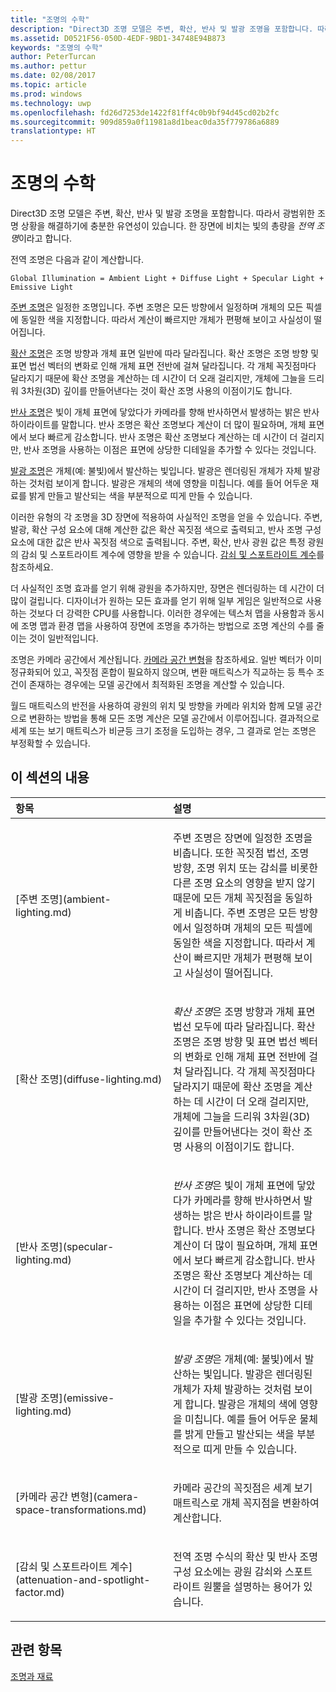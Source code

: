 ```yaml
---
title: "조명의 수학"
description: "Direct3D 조명 모델은 주변, 확산, 반사 및 발광 조명을 포함합니다. 따라서 광범위한 조명 상황을 해결하기에 충분한 유연성이 있습니다. 한 장면에 비치는 빛의 총량을 전역 조명이라고 합니다."
ms.assetid: D0521F56-050D-4EDF-9BD1-34748E94B873
keywords: "조명의 수학"
author: PeterTurcan
ms.author: pettur
ms.date: 02/08/2017
ms.topic: article
ms.prod: windows
ms.technology: uwp
ms.openlocfilehash: fd26d7253de1422f81ff4c0b9bf94d45cd02b2fc
ms.sourcegitcommit: 909d859a0f11981a8d1beac0da35f779786a6889
translationtype: HT
---
```

# <a name="mathematics-of-lighting"></a>조명의 수학


Direct3D 조명 모델은 주변, 확산, 반사 및 발광 조명을 포함합니다. 따라서 광범위한 조명 상황을 해결하기에 충분한 유연성이 있습니다. 한 장면에 비치는 빛의 총량을 *전역 조명*이라고 합니다.

전역 조명은 다음과 같이 계산합니다.

```
Global Illumination = Ambient Light + Diffuse Light + Specular Light + Emissive Light 
```

[주변 조명](ambient-lighting.md)은 일정한 조명입니다. 주변 조명은 모든 방향에서 일정하며 개체의 모든 픽셀에 동일한 색을 지정합니다. 따라서 계산이 빠르지만 개체가 편평해 보이고 사실성이 떨어집니다.

[확산 조명](diffuse-lighting.md)은 조명 방향과 개체 표면 일반에 따라 달라집니다. 확산 조명은 조명 방향 및 표면 법선 벡터의 변화로 인해 개체 표면 전반에 걸쳐 달라집니다. 각 개체 꼭짓점마다 달라지기 때문에 확산 조명을 계산하는 데 시간이 더 오래 걸리지만, 개체에 그늘을 드리워 3차원(3D) 깊이를 만들어낸다는 것이 확산 조명 사용의 이점이기도 합니다.

[반사 조명](specular-lighting.md)은 빛이 개체 표면에 닿았다가 카메라를 향해 반사하면서 발생하는 밝은 반사 하이라이트를 말합니다. 반사 조명은 확산 조명보다 계산이 더 많이 필요하며, 개체 표면에서 보다 빠르게 감소합니다. 반사 조명은 확산 조명보다 계산하는 데 시간이 더 걸리지만, 반사 조명을 사용하는 이점은 표면에 상당한 디테일을 추가할 수 있다는 것입니다.

[발광 조명](emissive-lighting.md)은 개체(예: 불빛)에서 발산하는 빛입니다. 발광은 렌더링된 개체가 자체 발광하는 것처럼 보이게 합니다. 발광은 개체의 색에 영향을 미칩니다. 예를 들어 어두운 재료를 밝게 만들고 발산되는 색을 부분적으로 띠게 만들 수 있습니다.

이러한 유형의 각 조명을 3D 장면에 적용하여 사실적인 조명을 얻을 수 있습니다. 주변, 발광, 확산 구성 요소에 대해 계산한 값은 확산 꼭짓점 색으로 출력되고, 반사 조명 구성 요소에 대한 값은 반사 꼭짓점 색으로 출력됩니다. 주변, 확산, 반사 광원 값은 특정 광원의 감쇠 및 스포트라이트 계수에 영향을 받을 수 있습니다. [감쇠 및 스포트라이트 계수](attenuation-and-spotlight-factor.md)를 참조하세요.

더 사실적인 조명 효과를 얻기 위해 광원을 추가하지만, 장면은 렌더링하는 데 시간이 더 많이 걸립니다. 디자이너가 원하는 모든 효과를 얻기 위해 일부 게임은 일반적으로 사용하는 것보다 더 강력한 CPU를 사용합니다. 이러한 경우에는 텍스처 맵을 사용함과 동시에 조명 맵과 환경 맵을 사용하여 장면에 조명을 추가하는 방법으로 조명 계산의 수를 줄이는 것이 일반적입니다.

조명은 카메라 공간에서 계산됩니다. [카메라 공간 변형](camera-space-transformations.md)을 참조하세요. 일반 벡터가 이미 정규화되어 있고, 꼭짓점 혼합이 필요하지 않으며, 변환 매트릭스가 직교하는 등 특수 조건이 존재하는 경우에는 모델 공간에서 최적화된 조명을 계산할 수 있습니다.

월드 매트릭스의 반전을 사용하여 광원의 위치 및 방향을 카메라 위치와 함께 모델 공간으로 변환하는 방법을 통해 모든 조명 계산은 모델 공간에서 이루어집니다. 결과적으로 세계 또는 보기 매트릭스가 비균등 크기 조정을 도입하는 경우, 그 결과로 얻는 조명은 부정확할 수 있습니다.

## <a name="span-idin-this-sectionspanin-this-section"></a><span id="in-this-section"></span>이 섹션의 내용


<table>
<colgroup>
<col width="50%" />
<col width="50%" />
</colgroup>
<thead>
<tr class="header">
<th align="left">항목</th>
<th align="left">설명</th>
</tr>
</thead>
<tbody>
<tr class="odd">
<td align="left"><p>[주변 조명](ambient-lighting.md)</p></td>
<td align="left"><p>주변 조명은 장면에 일정한 조명을 비춥니다. 또한 꼭짓점 법선, 조명 방향, 조명 위치 또는 감쇠를 비롯한 다른 조명 요소의 영향을 받지 않기 때문에 모든 개체 꼭짓점을 동일하게 비춥니다. 주변 조명은 모든 방향에서 일정하며 개체의 모든 픽셀에 동일한 색을 지정합니다. 따라서 계산이 빠르지만 개체가 편평해 보이고 사실성이 떨어집니다.</p></td>
</tr>
<tr class="even">
<td align="left"><p>[확산 조명](diffuse-lighting.md)</p></td>
<td align="left"><p><em>확산 조명</em>은 조명 방향과 개체 표면 법선 모두에 따라 달라집니다. 확산 조명은 조명 방향 및 표면 법선 벡터의 변화로 인해 개체 표면 전반에 걸쳐 달라집니다. 각 개체 꼭짓점마다 달라지기 때문에 확산 조명을 계산하는 데 시간이 더 오래 걸리지만, 개체에 그늘을 드리워 3차원(3D) 깊이를 만들어낸다는 것이 확산 조명 사용의 이점이기도 합니다.</p></td>
</tr>
<tr class="odd">
<td align="left"><p>[반사 조명](specular-lighting.md)</p></td>
<td align="left"><p><em>반사 조명</em>은 빛이 개체 표면에 닿았다가 카메라를 향해 반사하면서 발생하는 밝은 반사 하이라이트를 말합니다. 반사 조명은 확산 조명보다 계산이 더 많이 필요하며, 개체 표면에서 보다 빠르게 감소합니다. 반사 조명은 확산 조명보다 계산하는 데 시간이 더 걸리지만, 반사 조명을 사용하는 이점은 표면에 상당한 디테일을 추가할 수 있다는 것입니다.</p></td>
</tr>
<tr class="even">
<td align="left"><p>[발광 조명](emissive-lighting.md)</p></td>
<td align="left"><p><em>발광 조명</em>은 개체(예: 불빛)에서 발산하는 빛입니다. 발광은 렌더링된 개체가 자체 발광하는 것처럼 보이게 합니다. 발광은 개체의 색에 영향을 미칩니다. 예를 들어 어두운 물체를 밝게 만들고 발산되는 색을 부분적으로 띠게 만들 수 있습니다.</p></td>
</tr>
<tr class="odd">
<td align="left"><p>[카메라 공간 변형](camera-space-transformations.md)</p></td>
<td align="left"><p>카메라 공간의 꼭짓점은 세계 보기 매트릭스로 개체 꼭지점을 변환하여 계산합니다.</p></td>
</tr>
<tr class="even">
<td align="left"><p>[감쇠 및 스포트라이트 계수](attenuation-and-spotlight-factor.md)</p></td>
<td align="left"><p>전역 조명 수식의 확산 및 반사 조명 구성 요소에는 광원 감쇠와 스포트라이트 원뿔을 설명하는 용어가 있습니다.</p></td>
</tr>
</tbody>
</table>

 

## <a name="span-idrelated-topicsspanrelated-topics"></a><span id="related-topics"></span>관련 항목


[조명과 재료](lights-and-materials.md)

 

 




